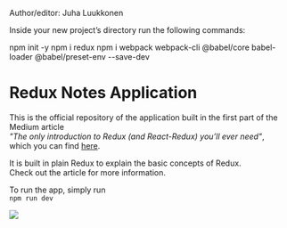 Author/editor: Juha Luukkonen

Inside your new project’s directory run the following commands:

npm init -y
npm i redux
npm i webpack webpack-cli @babel/core babel-loader @babel/preset-env --save-dev



# Redux Notes Application

This is the official repository of the application built in the first part of the Medium article  
*"The only introduction to Redux (and React-Redux) you’ll ever need"*,  
which you can find [here](https://medium.com/@h.stevanoski/the-only-introduction-to-redux-and-react-redux-youll-ever-need-8ce5da9e53c6).

It is built in plain Redux to explain the basic concepts of Redux.  
Check out the article for more information.

To run the app, simply run  
`npm run dev`

![](https://miro.medium.com/max/457/1*NWOmsT2_4MoRuUevioicqg.png)
